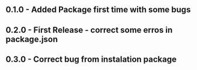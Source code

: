 ## 0.1.0 - Added Package first time with some bugs
## 0.2.0 - First Release - correct some erros in package.json
## 0.3.0 - Correct bug from instalation package
